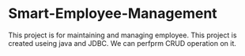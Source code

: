 # Smart-Employee-Management
This project is for maintaining and managing employee.
This project is created useing java and JDBC.
We can  perfprm CRUD operation on it.
